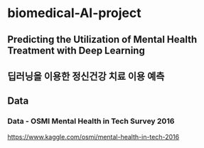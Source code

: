 # biomedical-AI-project

## Predicting the Utilization of Mental Health Treatment with Deep Learning
## 딥러닝을 이용한 정신건강 치료 이용 예측 

## Data
### Data - OSMI Mental Health in Tech Survey 2016
https://www.kaggle.com/osmi/mental-health-in-tech-2016
